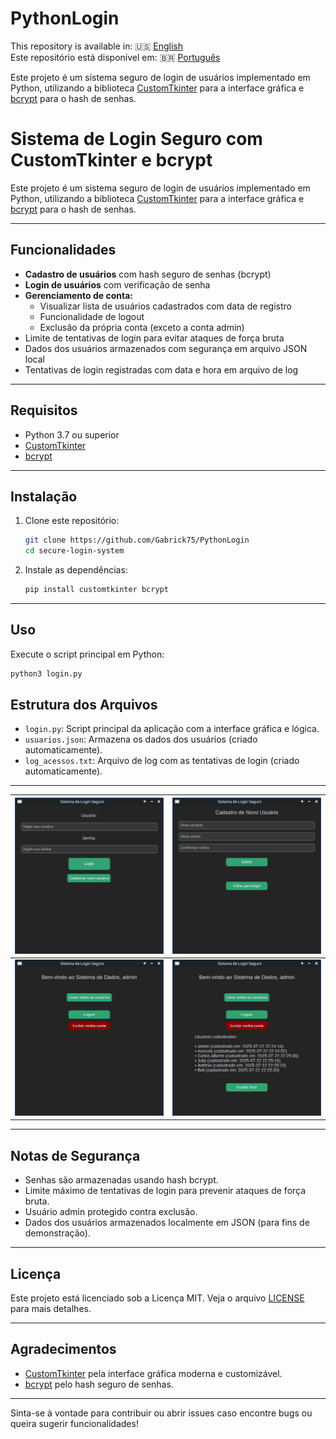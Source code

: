 # PythonLogin
This repository is available in: 🇺🇸 [English](README.md) <br>
Este repositório está disponível em: 🇧🇷 [Português](README.pt.md) 

Este projeto é um sistema seguro de login de usuários implementado em Python, utilizando a biblioteca [CustomTkinter](https://github.com/TomSchimansky/CustomTkinter) para a interface gráfica e [bcrypt](https://pypi.org/project/bcrypt/) para o hash de senhas.

# Sistema de Login Seguro com CustomTkinter e bcrypt

Este projeto é um sistema seguro de login de usuários implementado em Python, utilizando a biblioteca [CustomTkinter](https://github.com/TomSchimansky/CustomTkinter) para a interface gráfica e [bcrypt](https://pypi.org/project/bcrypt/) para o hash de senhas.

---

## Funcionalidades

- **Cadastro de usuários** com hash seguro de senhas (bcrypt)
- **Login de usuários** com verificação de senha
- **Gerenciamento de conta:**
  - Visualizar lista de usuários cadastrados com data de registro
  - Funcionalidade de logout
  - Exclusão da própria conta (exceto a conta admin)
- Limite de tentativas de login para evitar ataques de força bruta
- Dados dos usuários armazenados com segurança em arquivo JSON local
- Tentativas de login registradas com data e hora em arquivo de log

---

## Requisitos

- Python 3.7 ou superior
- [CustomTkinter](https://pypi.org/project/customtkinter/)
- [bcrypt](https://pypi.org/project/bcrypt/)

---

## Instalação

1. Clone este repositório:
   ```bash
   git clone https://github.com/Gabrick75/PythonLogin
   cd secure-login-system
   ```
2. Instale as dependências:
   ```bash
   pip install customtkinter bcrypt
   ```
---

## Uso
Execute o script principal em Python:
   ```bash
   python3 login.py
   ```

## Estrutura dos Arquivos

- `login.py`: Script principal da aplicação com a interface gráfica e lógica.
- `usuarios.json`: Armazena os dados dos usuários (criado automaticamente).
- `log_acessos.txt`: Arquivo de log com as tentativas de login (criado automaticamente).

---

| ![Imagem 1](image/image1.png) | ![Imagem 2](image/image2.png) |
|:------------------------------:|:------------------------------:|
| ![Imagem 3](image/image3.png) | ![Imagem 4](image/image4.png) |

---

## Notas de Segurança

- Senhas são armazenadas usando hash bcrypt.
- Limite máximo de tentativas de login para prevenir ataques de força bruta.
- Usuário admin protegido contra exclusão.
- Dados dos usuários armazenados localmente em JSON (para fins de demonstração).

---

## Licença

Este projeto está licenciado sob a Licença MIT. Veja o arquivo [LICENSE](LICENSE) para mais detalhes.

---

## Agradecimentos

- [CustomTkinter](https://github.com/TomSchimansky/CustomTkinter) pela interface gráfica moderna e customizável.
- [bcrypt](https://pypi.org/project/bcrypt/) pelo hash seguro de senhas.

---

Sinta-se à vontade para contribuir ou abrir issues caso encontre bugs ou queira sugerir funcionalidades!

